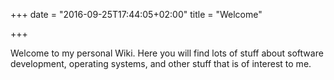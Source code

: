 +++
date = "2016-09-25T17:44:05+02:00"
title = "Welcome"

+++

Welcome to my personal Wiki. Here you will find lots of stuff about software development,
operating systems, and other stuff that is of interest to me.

